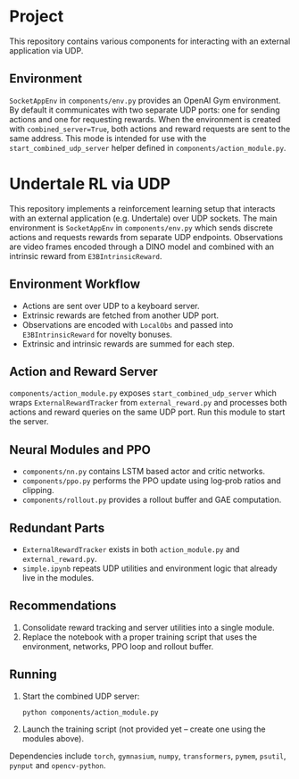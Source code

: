 # Project

This repository contains various components for interacting with an external application via UDP.

## Environment

`SocketAppEnv` in `components/env.py` provides an OpenAI Gym environment. By default it communicates with two separate UDP ports: one for sending actions and one for requesting rewards. When the environment is created with `combined_server=True`, both actions and reward requests are sent to the same address. This mode is intended for use with the `start_combined_udp_server` helper defined in `components/action_module.py`.

# Undertale RL via UDP

This repository implements a reinforcement learning setup that interacts with an external application (e.g. Undertale) over UDP sockets. The main environment is `SocketAppEnv` in `components/env.py` which sends discrete actions and requests rewards from separate UDP endpoints. Observations are video frames encoded through a DINO model and combined with an intrinsic reward from `E3BIntrinsicReward`.

## Environment Workflow
* Actions are sent over UDP to a keyboard server.
* Extrinsic rewards are fetched from another UDP port.
* Observations are encoded with `LocalObs` and passed into `E3BIntrinsicReward` for novelty bonuses.
* Extrinsic and intrinsic rewards are summed for each step.

## Action and Reward Server
`components/action_module.py` exposes `start_combined_udp_server` which wraps `ExternalRewardTracker` from `external_reward.py` and processes both actions and reward queries on the same UDP port. Run this module to start the server.

## Neural Modules and PPO
* `components/nn.py` contains LSTM based actor and critic networks.
* `components/ppo.py` performs the PPO update using log‑prob ratios and clipping.
* `components/rollout.py` provides a rollout buffer and GAE computation.

## Redundant Parts
* `ExternalRewardTracker` exists in both `action_module.py` and `external_reward.py`.
* `simple.ipynb` repeats UDP utilities and environment logic that already live in the modules.

## Recommendations
1. Consolidate reward tracking and server utilities into a single module.
2. Replace the notebook with a proper training script that uses the environment, networks, PPO loop and rollout buffer.

## Running
1. Start the combined UDP server:
   ```bash
   python components/action_module.py
   ```
2. Launch the training script (not provided yet – create one using the modules above).

Dependencies include `torch`, `gymnasium`, `numpy`, `transformers`, `pymem`, `psutil`, `pynput` and `opencv-python`.